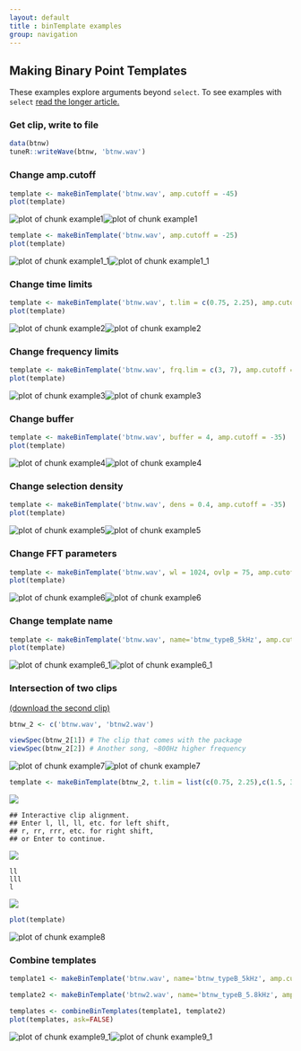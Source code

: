 ```yaml
---
layout: default
title : binTemplate examples
group: navigation
---  
```



## Making Binary Point Templates
These examples explore arguments beyond `select`. To see examples with `select` <a href="makingBinTemplates.html" target="_blank">read the longer article.</a>



### Get clip, write to file

```r
data(btnw)
tuneR::writeWave(btnw, 'btnw.wav')
```

### Change amp.cutoff

```r
template <- makeBinTemplate('btnw.wav', amp.cutoff = -45)
plot(template)
```

![plot of chunk example1](figure/example1-1.png)![plot of chunk example1](figure/example1-2.png)

```r
template <- makeBinTemplate('btnw.wav', amp.cutoff = -25)
plot(template)
```

![plot of chunk example1_1](figure/example1_1-1.png)![plot of chunk example1_1](figure/example1_1-2.png)

### Change time limits

```r
template <- makeBinTemplate('btnw.wav', t.lim = c(0.75, 2.25), amp.cutoff = -35)
plot(template)
```

![plot of chunk example2](figure/example2-1.png)![plot of chunk example2](figure/example2-2.png)

### Change frequency limits

```r
template <- makeBinTemplate('btnw.wav', frq.lim = c(3, 7), amp.cutoff = -35)
plot(template)
```

![plot of chunk example3](figure/example3-1.png)![plot of chunk example3](figure/example3-2.png)

### Change buffer

```r
template <- makeBinTemplate('btnw.wav', buffer = 4, amp.cutoff = -35)
plot(template)
```

![plot of chunk example4](figure/example4-1.png)![plot of chunk example4](figure/example4-2.png)

### Change selection density

```r
template <- makeBinTemplate('btnw.wav', dens = 0.4, amp.cutoff = -35)
plot(template)
```

![plot of chunk example5](figure/example5-1.png)![plot of chunk example5](figure/example5-2.png)

### Change FFT parameters

```r
template <- makeBinTemplate('btnw.wav', wl = 1024, ovlp = 75, amp.cutoff = -35)
plot(template)
```

![plot of chunk example6](figure/example6-1.png)![plot of chunk example6](figure/example6-2.png)

### Change template name

```r
template <- makeBinTemplate('btnw.wav', name='btnw_typeB_5kHz', amp.cutoff = -35)
plot(template)
```

![plot of chunk example6_1](figure/example6_1-1.png)![plot of chunk example6_1](figure/example6_1-2.png)

### Intersection of two clips
<a href="https://github.com/jonkatz2/monitoR/blob/gh-pages/assets/makingTemplates/btnw2.wav?raw=true">(download the second clip)</a>


```r
btnw_2 <- c('btnw.wav', 'btnw2.wav')
```

```r
viewSpec(btnw_2[1]) # The clip that comes with the package
viewSpec(btnw_2[2]) # Another song, ~800Hz higher frequency
```

![plot of chunk example7](figure/example7-1.png)![plot of chunk example7](figure/example7-2.png)

```r
template <- makeBinTemplate(btnw_2, t.lim = list(c(0.75, 2.25),c(1.5, 3.5)), frq.lim = c(3, 8), amp.cutoff = -35)
```
![](img/intersectBTNW.png)
```
## Interactive clip alignment.
## Enter l, ll, ll, etc. for left shift, 
## r, rr, rrr, etc. for right shift, 
## or Enter to continue.
```
![](img/intersectBTNW2.png)
```
ll
lll
l
```
![](img/intersectBTNW3.png)




```r
plot(template)
```

![plot of chunk example8](figure/example8-1.png)

### Combine templates

```r
template1 <- makeBinTemplate('btnw.wav', name='btnw_typeB_5kHz', amp.cutoff = -35)
```

```r
template2 <- makeBinTemplate('btnw2.wav', name='btnw_typeB_5.8kHz', amp.cutoff = -35)
```

```r
templates <- combineBinTemplates(template1, template2)
plot(templates, ask=FALSE)
```

![plot of chunk example9_1](figure/example9_1-1.png)![plot of chunk example9_1](figure/example9_1-2.png)


